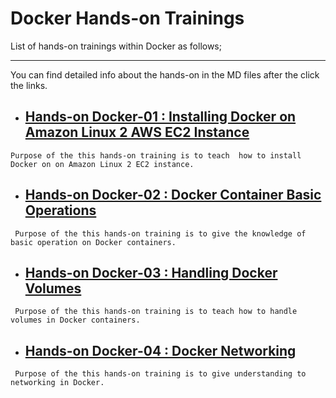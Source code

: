 # Docker Hands-on Trainings

List of hands-on trainings within Docker as follows;
 
** **
You can find detailed info about the hands-on in the MD files after the click the links. 


- ## [Hands-on Docker-01 : Installing Docker on Amazon Linux 2 AWS EC2 Instance](./docker-01-installing-on-ec2-linux2/README.md)

`Purpose of the this hands-on training is to teach  how to install Docker on on Amazon Linux 2 EC2 instance. `

- ## [Hands-on Docker-02 : Docker Container Basic Operations](./docker-02-container-basic-operations/README.md) 

` Purpose of the this hands-on training is to give the knowledge of basic operation on Docker containers.`

- ## [Hands-on Docker-03 : Handling Docker Volumes](./docker-03-handling-volumes/README.md) 

` Purpose of the this hands-on training is to teach how to handle volumes in Docker containers.`

- ## [Hands-on Docker-04 : Docker Networking](./docker-04-networking/README.md) 

` Purpose of the this hands-on training is to give understanding to networking in Docker.`

